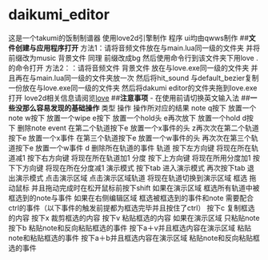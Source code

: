 # **daikumi_editor**
这是一个takumi的饭制制谱器 使用love2d引擎制作 程序 ui均由qwws制作
##**文件创建与应用程序打开**
    方法1：请将音频文件放在与main.lua同一级的文件夹 并将前缀改为music 背景文件 同理 前缀改成bg
    然后使用命令行到该文件夹下用love .的命令打开
    方法2：：请将音频文件 背景文件 放在与love.exe同一级的文件夹 并且再在与main.lua同一级的文件夹放一次
    然后将hit_sound 与default_bezier复制一份放在与love.exe同一级的文件夹 然后将dakumi editor的文件夹拖到love.exe打开
    love2d相关信息请阅览[love](https://love2d.org/)
##**注意事项**
    - 在使用前请切换英文输入法
##**一些没那么容易发现的基础操作**
  类型  操作 操作所对应的结果
  note
        q按下 放置一个note
        w按下 放置一个wipe
        e按下 放置一个hold头
        e再次放下  放置一个hold
        d按下 删除note
  event
        在第二个轨道按下e 放置一个x事件的头
        z再次次在第二个轨道按下e 放置一个x事件
        在第三个轨道按下e 放置一个w事件的头
        再次次在第三个轨道按下e 放置一个w事件
        d 删除所在轨道的事件
  轨道
        按下左方向键 将现在所在轨道减1
        按下右方向键 将现在所在轨道加1
  分度
        按下上方向键 将现在所用分度加1
        按下下方向键 将现在所在分度减1
演示模式
        按下tab     进入演示模式
        再次按下tab 退出演示模式
点击演示区域
        点击演示区域轨道 将现在轨道切换到演示区域
框选
       拖动鼠标 并且拖动完成时在松开鼠标前按下shift 如果在演示区域
                                                 框选所有轨道中被框选到的note与事件
                                                 如果在右侧编辑区域 框选被框选到的事件和note
需要配合ctrl的事件（以下事件的触发前提都为框选完毕并且按住了ctrl）
       按下c    复制框选的内容
       按下x    裁剪框选的内容
       按下v    粘贴框选的内容 如果在演示区域 只粘贴note
       按下b    粘贴note和反向粘贴框选的事件
       按下a＋v并且框选内容在演示区域 粘贴note和粘贴框选的事件
       按下a＋b并且框选内容在演示区域 粘贴note和反向粘贴框选的事件
